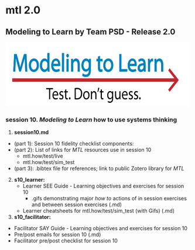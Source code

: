 # mtl 2.0

## Modeling to Learn by Team PSD - Release 2.0

<img src = "https://github.com/lzim/teampsd/blob/master/resources/logos/mtl_testdontguess_sm.png"
     height = "175" width = "650">

### session 10. *Modeling to Learn* how to use **systems thinking**

1. **session10.md**
  - (part 1): Session 10 fidelity checklist components:
  - (part 2): List of links for *MTL* resources use in session 10
    - mtl.how/test/live
    - mtl.how/test/sim_test
  - (part 3): .bibtex file for references; link to public Zotero library for *MTL*
2. **s10_learner:**
   - Learner SEE Guide - Learning objectives and exercises for session 10
     - .gifs demonstrating major *how to* actions of in session exercises and between session exercises (.md)
   - Learner cheatsheets for mtl.how/test/sim_test (with Gifs) (.md)
3. **s10_facilitator:**
  - Facilitator SAY Guide - Learning objectives and exercises for session 10
  - Pre/post emails for session 10 (.md)
  - Facilitator pre/post checklist for session 10
